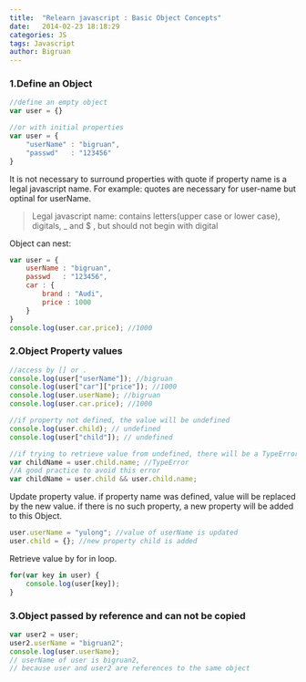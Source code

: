 ```yaml
---
title:  "Relearn javascript : Basic Object Concepts"
date:   2014-02-23 18:18:29
categories: JS
tags: Javascript
author: Bigruan
---
```


### 1.Define an Object

```javascript
//define an empty object
var user = {}

//or with initial properties
var user = {
    "userName" : "bigruan",
    "passwd"   : "123456"
}
```

It is not necessary to surround properties with quote if property name is a legal javascript name.
For example: quotes are necessary for user-name but optinal for userName.

>Legal javascript name: contains letters(upper case or lower case), digitals, _ and $ , but should not begin with digital

Object can nest:

```javascript
var user = {
    userName : "bigruan",
    passwd   : "123456",
    car : {
        brand : "Audi",
        price : 1000
    }
}
console.log(user.car.price); //1000
```

### 2.Object Property values

```javascript
//access by [] or .
console.log(user["userName"]); //bigruan
console.log(user["car"]["price"]); //1000
console.log(user.userName); //bigruan
console.log(user.car.price); //1000

//if property not defined, the value will be undefined
console.log(user.child); // undefined
console.log(user["child"]); // undefined

//if trying to retrieve value from undefined, there will be a TypeError.
var childName = user.child.name; //TypeError
//A good practice to avoid this error
var childName = user.child && user.child.name;
```


Update property value. if property name was defined, value will be replaced by the new value. if there is no such property, a new property will be added to this Object.
```javascript
user.userName = "yulong"; //value of userName is updated
user.child = {}; //new property child is added
```

Retrieve value by for in loop.

```javascript
for(var key in user) {
    console.log(user[key]);
}
```

### 3.Object passed by reference and can not be copied

```javascript
var user2 = user;
user2.userName = "bigruan2";
console.log(user.userName);
// userName of user is bigruan2,
// because user and user2 are references to the same object
```
